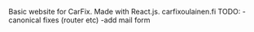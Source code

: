 Basic website for CarFix. Made with React.js. carfixoulainen.fi
TODO:
-canonical fixes (router etc)
-add mail form